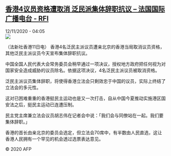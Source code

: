 <!--1605156889000-->
[香港4议员资格遭取消 泛民派集体辞职抗议 – 法国国际广播电台 - RFI](http://www.rfi.fr//cn/contenu/20201112-%E9%A6%99%E6%B8%AF4%E8%AE%AE%E5%91%98%E8%B5%84%E6%A0%BC%E9%81%AD%E5%8F%96%E6%B6%88-%E6%B3%9B%E6%B0%91%E6%B4%BE%E9%9B%86%E4%BD%93%E8%BE%9E%E8%81%8C%E6%8A%97%E8%AE%AE)
------

<div>12/11/2020 - 04:05</div><img src="https://s.rfi.fr/media/display/e7ae66f4-2498-11eb-93fa-005056bff430/w:310/p:16x9/int0006b.201112110502.jpg"><div class="t-content__body u-clearfix"><p>（法新社香港11日电）    香港4名泛民主派议员遭亲北京的香港当局取消议员资格，其他泛民主派议员今天宣布集体辞职抗议。</p><p>    中国全国人民代表大会常务委员会稍早通过一项决议，授权地方政府把任何视为对国家安全造成威胁的议员除名。依据这项决议，4名泛民主派议员被取消资格。</p><p>    泛民主派议员集体辞职，将使得香港立法会只剩效忠于中国的议员，实际上终结了立法会的多元性。</p><p>    这对已困难重重的香港挺民主运动也是又一次打击，自从中国今夏推动实施港区国安法之后，挺民主运动已连遭压制。</p><p>    民主党主席兼立法会议员胡志伟在记者会中说：「我们会与同僚站在一起。我们要集体辞职。」</p><p>    香港的首长由亲北京的委员会选定，但立法会70席中，有半数由人民直选，这让香港人民拥有一个罕见的机会透过选票表达意见。</p><p class="t-copyright">© 2020 AFP</p>        </div>
